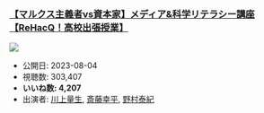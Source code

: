 ### [【マルクス主義者vs資本家】メディア&科学リテラシー講座【ReHacQ！高校出張授業】](https://www.youtube.com/watch?v=N-QvIzuwk8s)
[![](https://img.youtube.com/vi/N-QvIzuwk8s/sddefault.jpg)](https://www.youtube.com/watch?v=N-QvIzuwk8s)
-   公開日: 2023-08-04
-   視聴数: 303,407
-   **いいね数: 4,207**
-   出演者: [川上量生](/rehacq_fan/people/川上量生 "wikilink"), [斎藤幸平](/rehacq_fan/people/斎藤幸平 "wikilink"), [野村泰紀](/rehacq_fan/people/野村泰紀 "wikilink")
